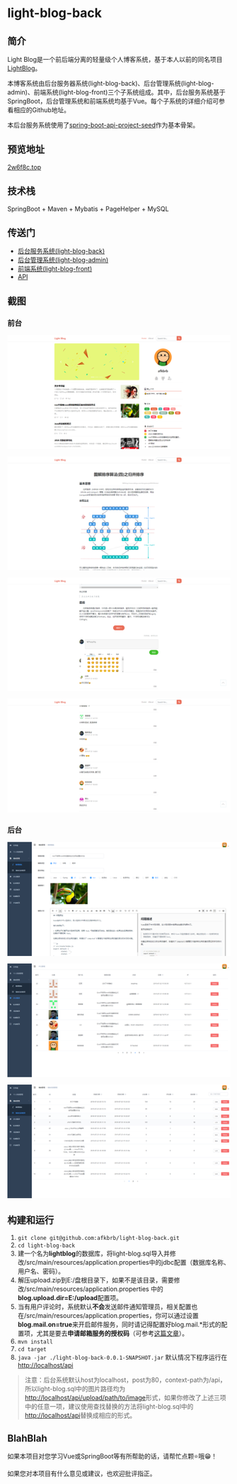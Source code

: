 # light-blog-back
## 简介

Light Blog是一个前后端分离的轻量级个人博客系统，基于本人以前的同名项目[LightBlog](https://github.com/afkbrb/LightBlog)。

本博客系统由后台服务器系统(light-blog-back)、后台管理系统(light-blog-admin)、前端系统(light-blog-front)三个子系统组成。其中，后台服务系统基于SpringBoot，后台管理系统和前端系统均基于Vue。每个子系统的详细介绍可参看相应的Github地址。

本后台服务系统使用了[spring-boot-api-project-seed](https://github.com/lihengming/spring-boot-api-project-seed)作为基本骨架。

## 预览地址

[2w6f8c.top](http://2w6f8c.top)

## 技术栈

SpringBoot + Maven + Mybatis + PageHelper + MySQL

## 传送门

- [后台服务系统(light-blog-back)](https://github.com/afkbrb/light-blog-back)
- [后台管理系统(light-blog-admin)](https://github.com/afkbrb/light-blog-admin)
- [前端系统(light-blog-front)](https://github.com/afkbrb/light-blog-front)
- [API](https://www.showdoc.cc/lightblog?page_id=2428180430024349)

## 截图

### 前台

![](./screenshots/1.png)

![](./screenshots/2.png)

![](./screenshots/3.png)

![](./screenshots/4.png)

### 后台

![](./screenshots/5.png)

![](./screenshots/6.png)

![](./screenshots/7.png)


## 构建和运行

1. `git clone git@github.com:afkbrb/light-blog-back.git`
2. `cd light-blog-back`
3. 建一个名为**lightblog**的数据库，将light-blog.sql导入并修改/src/main/resources/application.properties中的jdbc配置（数据库名称、用户名、密码）。
4. 解压upload.zip到E:/盘根目录下，如果不是该目录，需要修改/src/main/resources/application.properties
   中的**blog.upload.dir=E:/upload**配置项。
5. 当有用户评论时，系统默认**不会**发送邮件通知管理员，相关配置也在/src/main/resources/application.properties，你可以通过设置**blog.mail.on=true**来开启邮件服务，同时请记得配置好blog.mail.*形式的配置项，尤其是要去**申请邮箱服务的授权码**（可参考[这篇文章](https://service.mail.qq.com/cgi-bin/help?subtype=1&&no=1001256&&id=28)）。
6. `mvn install `
7. `cd target`
8. `java -jar ./light-blog-back-0.0.1-SNAPSHOT.jar` 默认情况下程序运行在[http://localhost/api](http://localhost/api)

> 注意：后台系统默认host为localhost，post为80，context-path为/api，所以light-blog.sql中的图片路径均为[http://localhost/api/upload/path/to/image]()形式，如果你修改了上述三项中的任意一项，建议使用查找替换的方法将light-blog.sql中的[http://localhost/api]()替换成相应的形式。

## BlahBlah

如果本项目对您学习Vue或SpringBoot等有所帮助的话，请帮忙点颗⭐哦😁！

如果您对本项目有什么意见或建议，也欢迎批评指正。
